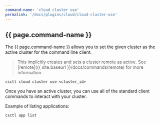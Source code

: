 ```yaml
---
command-name: 'cloud cluster use'
permalink: '/docs/plugins/cloud/cloud-cluster-use'
---
```


<h2> {{ page.command-name }} </h2>

<p>
The {{ page.command-name }} allows you to set the given cluster as the active cluster for the command line client.
</p>

> This implicitly creates and sets a cluster remote as active. See [remote]({{ site.baseurl }}/docs/commands/remote) for more information.

`csctl cloud cluster use <cluster_id>`

Once you have an active cluster, you can use all of the standard client commands to interact with your cluster.

Example of listing applications:

`csctl app list`
